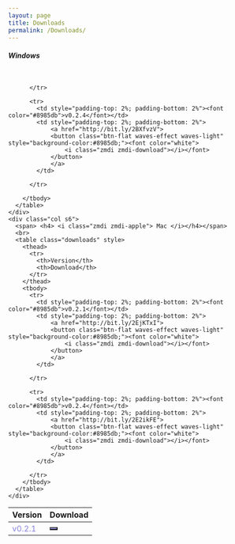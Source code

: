 ```yaml
---
layout: page
title: Downloads
permalink: /Downloads/
---
```


<div class="container" id="dl-container">
<div class="row">
    <div class="col s6">
      <span> <h4> <i class="zmdi zmdi-windows"> Windows </i></h4></span>
      <br>
      <table class="downloads" style>
        <thead>
          <tr>
            <th>Version</th>
            <th>Download</th>
          </tr>
        </thead>
        <tbody>
          <tr>
            <td style="padding-top: 2%; padding-bottom: 2%"><font color="#8985db">v0.2.1</font></td>
            <td style="padding-top: 2%; padding-bottom: 2%">
                <a href="https://s3-us-west-2.amazonaws.com/elmaven-installers/Windows/El-Maven_v0.2.1_Windows_Installer.exe">
                <button class="btn-flat waves-effect waves-light" style="background-color:#8985db;"><font color="white">
                    <i class="zmdi zmdi-download"></i></font>
                </button>
                </a>
            </td>

          </tr>

          <tr>
            <td style="padding-top: 2%; padding-bottom: 2%"><font color="#8985db">v0.2.4</font></td>
            <td style="padding-top: 2%; padding-bottom: 2%">
                <a href="http://bit.ly/2BXfvzV">
                <button class="btn-flat waves-effect waves-light" style="background-color:#8985db;"><font color="white">
                    <i class="zmdi zmdi-download"></i></font>
                </button>
                </a>
            </td>

          </tr>

        </tbody>
      </table>
    </div>
    <div class="col s6">
      <span> <h4> <i class="zmdi zmdi-apple"> Mac </i></h4></span>
      <br>
      <table class="downloads" style>
        <thead>
          <tr>
            <th>Version</th>
            <th>Download</th>
          </tr>
        </thead>
        <tbody>
          <tr>
            <td style="padding-top: 2%; padding-bottom: 2%"><font color="#8985db">v0.2.1</font></td>
            <td style="padding-top: 2%; padding-bottom: 2%">
                <a href="http://bit.ly/2EjKTxI">
                <button class="btn-flat waves-effect waves-light" style="background-color:#8985db;"><font color="white">
                    <i class="zmdi zmdi-download"></i></font>
                </button>
                </a>
            </td>

          </tr>

          <tr>
            <td style="padding-top: 2%; padding-bottom: 2%"><font color="#8985db">v0.2.4</font></td>
            <td style="padding-top: 2%; padding-bottom: 2%">
                <a href="http://bit.ly/2E2ikFE">
                <button class="btn-flat waves-effect waves-light" style="background-color:#8985db;"><font color="white">
                    <i class="zmdi zmdi-download"></i></font>
                </button>
                </a>
            </td>

          </tr>
        </tbody>
      </table>
    </div>
 </div>
</div>
